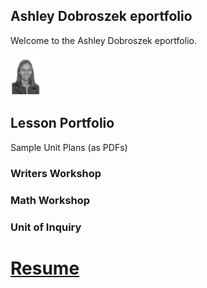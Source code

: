 ## Ashley Dobroszek eportfolio

Welcome to the Ashley Dobroszek eportfolio.


<img src="photo.PNG" alt="drawing" width="50"/>

## Lesson Portfolio

Sample Unit Plans (as PDFs)


### Writers Workshop

### Math Workshop

### Unit of Inquiry




# [Resume](Resume_Ashley_Dobroszek.pdf)
